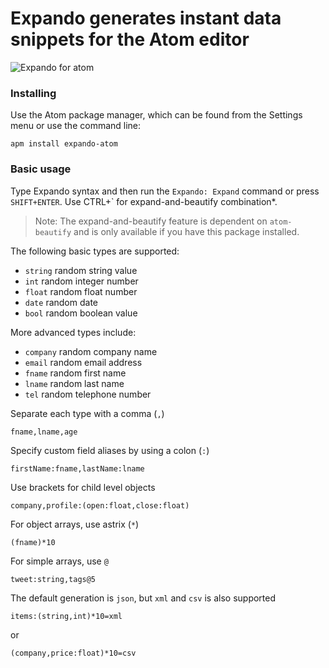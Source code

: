 # Expando generates instant data snippets for the Atom editor
![Expando for atom](https://raw.github.com/expandoco/expando-atom/master/expando.gif)

### Installing
Use the Atom package manager, which can be found from the Settings menu or use the command line:

```
apm install expando-atom
```

### Basic usage
Type Expando syntax and then run the `Expando: Expand` command or press `SHIFT+ENTER`. Use CTRL+` for expand-and-beautify combination*.

> Note: The expand-and-beautify feature is dependent on `atom-beautify` and is only available if you have this package installed.

The following basic types are supported:
* `string` random string value
* `int` random integer number
* `float` random float number
* `date` random date
* `bool` random boolean value

More advanced types include:
* `company` random company name
* `email` random email address
* `fname` random first name
* `lname` random last name
* `tel` random telephone number

Separate each type with a comma (`,`)
```
fname,lname,age
```

Specify custom field aliases by using a colon (`:`)
```
firstName:fname,lastName:lname
```

Use brackets for child level objects
```
company,profile:(open:float,close:float)
```

For object arrays, use astrix (`*`)
```
(fname)*10
```

For simple arrays, use `@`
```
tweet:string,tags@5
```

The default generation is `json`, but `xml` and `csv` is also supported
```
items:(string,int)*10=xml
```
or
```
(company,price:float)*10=csv
```
